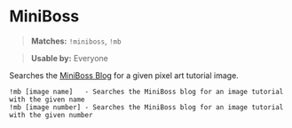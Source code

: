 # MiniBoss

> **Matches:** `!miniboss`, `!mb`

> **Usable by:** Everyone

Searches the [MiniBoss Blog](http://blog.studiominiboss.com/pixelart) for a given pixel art tutorial image.

```
!mb [image name]   - Searches the MiniBoss blog for an image tutorial with the given name
!mb [image number] - Searches the MiniBoss blog for an image tutorial with the given number
```
